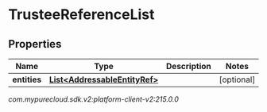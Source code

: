 # TrusteeReferenceList


## Properties

| Name | Type | Description | Notes |
| ------------ | ------------- | ------------- | ------------- |
| **entities** | [**List&lt;AddressableEntityRef&gt;**](AddressableEntityRef) |  |  [optional] |




_com.mypurecloud.sdk.v2:platform-client-v2:215.0.0_
